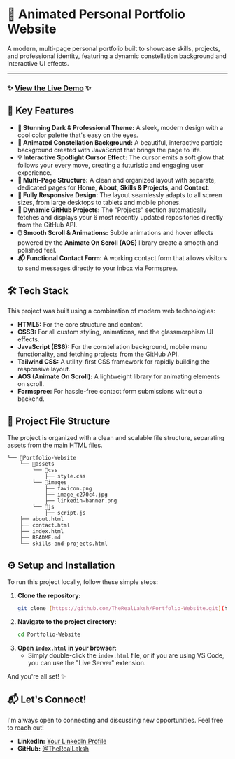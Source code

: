 # 🌌 Animated Personal Portfolio Website

A modern, multi-page personal portfolio built to showcase skills, projects, and professional identity, featuring a dynamic constellation background and interactive UI effects.

---

### ✨ [View the Live Demo](www.lakshp.live) ✨



## 🚀 Key Features

* **🎨 Stunning Dark & Professional Theme:** A sleek, modern design with a cool color palette that's easy on the eyes.
* **🌌 Animated Constellation Background:** A beautiful, interactive particle background created with JavaScript that brings the page to life.
* **💡 Interactive Spotlight Cursor Effect:** The cursor emits a soft glow that follows your every move, creating a futuristic and engaging user experience.
* **📂 Multi-Page Structure:** A clean and organized layout with separate, dedicated pages for **Home**, **About**, **Skills & Projects**, and **Contact**.
* **📱 Fully Responsive Design:** The layout seamlessly adapts to all screen sizes, from large desktops to tablets and mobile phones.
* **🔗 Dynamic GitHub Projects:** The "Projects" section automatically fetches and displays your 6 most recently updated repositories directly from the GitHub API.
* **🖱️ Smooth Scroll & Animations:** Subtle animations and hover effects powered by the **Animate On Scroll (AOS)** library create a smooth and polished feel.
* **📬 Functional Contact Form:** A working contact form that allows visitors to send messages directly to your inbox via Formspree.

## 🛠️ Tech Stack
 
This project was built using a combination of modern web technologies:

* **HTML5:** For the core structure and content.
* **CSS3:** For all custom styling, animations, and the glassmorphism UI effects.
* **JavaScript (ES6):** For the constellation background, mobile menu functionality, and fetching projects from the GitHub API.
* **Tailwind CSS:** A utility-first CSS framework for rapidly building the responsive layout.
* **AOS (Animate On Scroll):** A lightweight library for animating elements on scroll.
* **Formspree:** For hassle-free contact form submissions without a backend.

## 📁 Project File Structure

The project is organized with a clean and scalable file structure, separating assets from the main HTML files.
```
└── 📁Portfolio-Website
    └── 📁assets
        └── 📁css
            ├── style.css
        └── 📁images
            ├── favicon.png
            ├── image_c270c4.jpg
            ├── linkedin-banner.png
        └── 📁js
            ├── script.js
    ├── about.html
    ├── contact.html
    ├── index.html
    ├── README.md
    └── skills-and-projects.html
```

## ⚙️ Setup and Installation

To run this project locally, follow these simple steps:

1.  **Clone the repository:**
    ```bash
    git clone [https://github.com/TheRealLaksh/Portfolio-Website.git](https://github.com/TheRealLaksh/Portfolio-Website.git)
    ```
2.  **Navigate to the project directory:**
    ```bash
    cd Portfolio-Website
    ```
3.  **Open `index.html` in your browser:**
    * Simply double-click the `index.html` file, or if you are using VS Code, you can use the "Live Server" extension.

And you're all set! ✨

## 📬 Let's Connect!

I'm always open to connecting and discussing new opportunities. Feel free to reach out!

* **LinkedIn:** [Your LinkedIn Profile](https://www.linkedin.com/in/laksh-pradhwani)
* **GitHub:** [@TheRealLaksh](https://github.com/TheRealLaksh)
